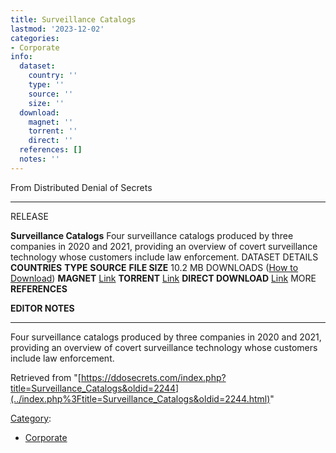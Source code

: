 ```yaml
---
title: Surveillance Catalogs
lastmod: '2023-12-02'
categories:
- Corporate
info:
  dataset:
    country: ''
    type: ''
    source: ''
    size: ''
  download:
    magnet: ''
    torrent: ''
    direct: ''
  references: []
  notes: ''
---
```




From Distributed Denial of Secrets

---
RELEASE

**Surveillance Catalogs**
Four surveillance catalogs produced by three companies in 2020 and 2021, providing an overview of covert surveillance technology whose customers include law enforcement.
DATASET DETAILS
**COUNTRIES**
**TYPE**
**SOURCE**
**FILE SIZE** 10.2 MB
DOWNLOADS ([How to Download](Torrents.html "Torrents"))
**MAGNET** [Link](magnet:?xt=urn:btih:e44e67b04ddf0655660c5d6b95d4f3ab30fbe75d&dn=Surveillance+Device+Catalogs&tr=udp://9.rarbg.to:2920&tr=udp://tracker.opentrackr.org:1337&tr=udp://exodus.desync.com:6969)
**TORRENT** [Link](../images/0/0c/Surveillance_Device_Catalogs.torrent)
**DIRECT DOWNLOAD** [Link](https://data.ddosecrets.com/Surveillance%20Catalogs/)
MORE
**REFERENCES**

**EDITOR NOTES**

---

Four surveillance catalogs produced by three companies in 2020 and 2021,
providing an overview of covert surveillance technology whose customers
include law enforcement.

Retrieved from
"[https://ddosecrets.com/index.php?title=Surveillance_Catalogs&oldid=2244](../index.php%3Ftitle=Surveillance_Catalogs&oldid=2244.html)"

[Category](./Special:Categories.html "Special:Categories"):

- [Corporate](./Category:Corporate.html "Category:Corporate")
